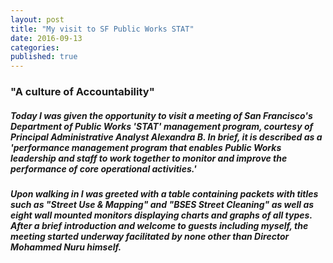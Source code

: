 ```yaml
---
layout: post
title: "My visit to SF Public Works STAT"
date: 2016-09-13
categories: 
published: true
---
```


### "A culture of Accountability"

##### Today I was given the opportunity to visit a meeting of San Francisco's Department of Public Works 'STAT' management program, courtesy of Principal Administrative Analyst *Alexandra B.* In brief, it is described as a 'performance management program that enables Public Works leadership and staff to work together to **monitor and improve the performance of core operational activities.**'

##### Upon walking in I was greeted with a table containing packets with titles such as "Street Use & Mapping" and "BSES Street Cleaning" as well as eight wall mounted monitors displaying charts and graphs of all types. After a brief introduction and welcome to guests including myself, the meeting started underway facilitated by none other than Director Mohammed Nuru himself. 